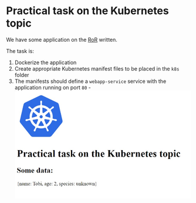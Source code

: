 # Practical task on the Kubernetes topic

We have some application on the [RoR](https://guides.rubyonrails.org) written.

The task is:

1. Dockerize the application
2. Create appropriate Kubernetes manifest files to be placed in the `k8s` folder
3. The manifests should define a `webapp-service` service with the application running on port `80` - ![](.github/images/kubernetes.jpg)
